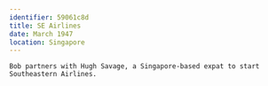```yaml
---
identifier: 59061c8d
title: SE Airlines
date: March 1947 
location: Singapore
---
```


```synopsis
Bob partners with Hugh Savage, a Singapore-based expat to start
Southeastern Airlines.
```


